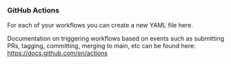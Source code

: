 ### GitHub Actions ###

For each of your workflows you can create a new YAML file here. 

Documentation on triggering workflows based on events such as submitting PRs, tagging, committing, merging to main, etc can be found here: https://docs.github.com/en/actions



